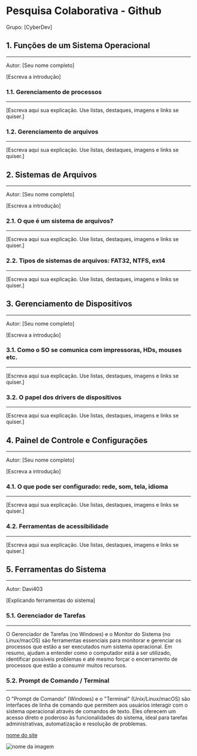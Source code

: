 # Pesquisa Colaborativa - Github

Grupo: [CyberDev]

## 1. Funções de um Sistema Operacional
---

Autor: [Seu nome completo]

[Escreva a introdução]

### 1.1. Gerenciamento de processos
---

[Escreva aqui sua explicação. Use listas, destaques, imagens e links se quiser.]

### 1.2. Gerenciamento de arquivos
---

[Escreva aqui sua explicação. Use listas, destaques, imagens e links se quiser.]


## 2. Sistemas de Arquivos
---

Autor: [Seu nome completo]

[Escreva a introdução]

### 2.1. O que é um sistema de arquivos?
---

[Escreva aqui sua explicação. Use listas, destaques, imagens e links se quiser.]

### 2.2. Tipos de sistemas de arquivos: FAT32, NTFS, ext4
---

[Escreva aqui sua explicação. Use listas, destaques, imagens e links se quiser.]


## 3. Gerenciamento de Dispositivos
---

Autor: [Seu nome completo]

[Escreva a introdução]

### 3.1. Como o SO se comunica com impressoras, HDs, mouses etc.
---

[Escreva aqui sua explicação. Use listas, destaques, imagens e links se quiser.]

### 3.2. O papel dos drivers de dispositivos
---

[Escreva aqui sua explicação. Use listas, destaques, imagens e links se quiser.]


## 4. Painel de Controle e Configurações
---

Autor: [Seu nome completo]

[Escreva a introdução]

### 4.1. O que pode ser configurado: rede, som, tela, idioma
---

[Escreva aqui sua explicação. Use listas, destaques, imagens e links se quiser.]

### 4.2. Ferramentas de acessibilidade
---

[Escreva aqui sua explicação. Use listas, destaques, imagens e links se quiser.]


## 5. Ferramentas do Sistema
---

Autor: Davi403

[Explicando ferramentas do sistema]

### 5.1. Gerenciador de Tarefas
---

O Gerenciador de Tarefas (no Windows) e o Monitor do Sistema (no Linux/macOS) são ferramentas essenciais para monitorar e gerenciar os processos que estão a ser executados num sistema operacional. Em resumo, ajudam a entender como o computador está a ser utilizado, identificar possíveis problemas e até mesmo forçar o encerramento de processos que estão a consumir muitos recursos.

### 5.2. Prompt de Comando / Terminal
---

O "Prompt de Comando" (Windows) e o "Terminal" (Unix/Linux/macOS) são interfaces de linha de comando que permitem aos usuários interagir com o sistema operacional através de comandos de texto. Eles oferecem um acesso direto e poderoso às funcionalidades do sistema, ideal para tarefas administrativas, automatização e resolução de problemas.


[nome do site](https://linuxavante.com/gotop-monitor-grafico-de-sistema-para-linha-de-comando)

![nome da imagem](https://linuxavante.com/user/pages/01.home/gotop-monitor-grafico-de-sistema-para-linha-de-comando/gotop.webp)
